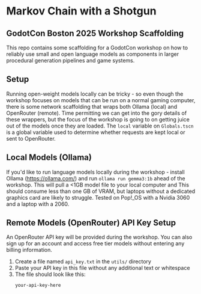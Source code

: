# Markov Chain with a Shotgun
## GodotCon Boston 2025 Workshop Scaffolding

This repo contains some scaffolding for a GodotCon workshop on how to reliably use small and open language models as components in larger procedural generation pipelines and game systems.

## Setup
Running open-weight models locally can be tricky - so even though the workshop focuses on models that can be run on a normal gaming computer, there is some network scaffolding that wraps both Ollama (local) and OpenRouter (remote). Time permitting we can get into the gory details of these wrappers, but the focus of the workshop is going to on getting juice out of the models once they are loaded.
The `local` variable on `Globals.tscn` is a global variable used to determine whether requests are kept local or sent to OpenRouter.
  
## Local Models (Ollama)

If you'd like to run language models locally during the workshop - install Ollama (https://ollama.com/) and run `ollama run gemma3:1b` ahead of the workshop. This will pull a <1GB model file to your local computer and 
This should consume less than one GB of VRAM, but laptops without a dedicated graphics card are likely to struggle. Tested on Pop!_OS with a Nvidia 3060 and a laptop with a 2060.

## Remote Models (OpenRouter) API Key Setup

An OpenRouter API key will be provided during the workshop. You can also sign up for an account and access free tier models without entering any billing information.
1. Create a file named `api_key.txt` in the `utils/` directory
2. Paste your API key in this file without any additional text or whitespace
3. The file should look like this:
   ```
   your-api-key-here
   ```
